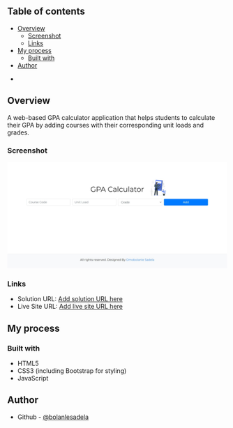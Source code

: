 ## Table of contents

- [Overview](#overview)
  - [Screenshot](#screenshot)
  - [Links](#links)
- [My process](#my-process)
  - [Built with](#built-with)
- [Author](#author)

*

## Overview
A web-based GPA calculator application that helps students to calculate their GPA by adding courses with their corresponding unit loads and grades.


### Screenshot

![](/screenshot.jpeg)


### Links

- Solution URL: [Add solution URL here](https://your-solution-url.com)
- Live Site URL: [Add live site URL here](https://your-live-site-url.com)

## My process

### Built with

- HTML5
- CSS3 (including Bootstrap for styling)
- JavaScript

## Author

- Github - [@bolanlesadela](https://github.com/bolanlesadela)

